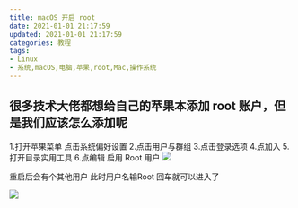 ```yaml
---
title: macOS 开启 root
date: 2021-01-01 21:17:59
updated: 2021-01-01 21:17:59
categories: 教程
tags:
- Linux
- 系统,macOS,电脑,苹果,root,Mac,操作系统
---
```

很多技术大佬都想给自己的苹果本添加 root 账户，但是我们应该怎么添加呢
----------
1.打开苹果菜单 点击系统偏好设置
2.点击用户与群组
3.点击登录选项
4.点加入
5.打开目录实用工具
6.点编辑 启用 Root 用户
![  ][1]

重启后会有个其他用户 此时用户名输Root 回车就可以进入了

![  ][2]


  [1]: https://cos.mbrjun.cn/IMGS/2021/01/01/ma.png
  [2]: https://cos.mbrjun.cn/IMGS/2021/01/01/ac.png